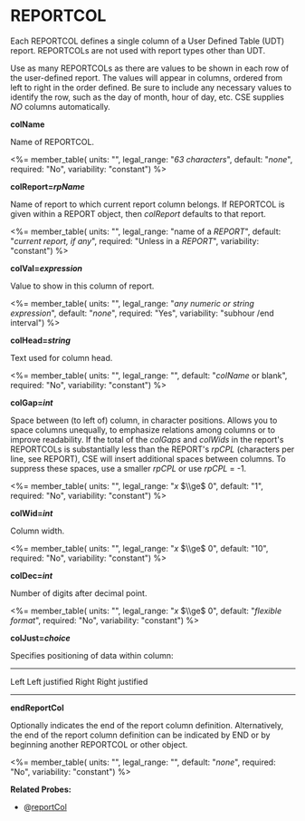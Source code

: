 # REPORTCOL

Each REPORTCOL defines a single column of a User Defined Table (UDT) report. REPORTCOLs are not used with report types other than UDT.

Use as many REPORTCOLs as there are values to be shown in each row of the user-defined report. The values will appear in columns, ordered from left to right in the order defined. Be sure to include any necessary values to identify the row, such as the day of month, hour of day, etc. CSE supplies *NO* columns automatically.

**colName**

Name of REPORTCOL.

<%= member_table(
  units: "",
  legal_range: "*63 characters*",
  default: "*none*",
  required: "No",
  variability: "constant") %>

**colReport=*rpName***

Name of report to which current report column belongs. If REPORTCOL is given within a REPORT object, then *colReport* defaults to that report.

<%= member_table(
  units: "",
  legal_range: "name of a *REPORT*",
  default: "*current report, if any*",
  required: "Unless in a *REPORT*",
  variability: "constant") %>

**colVal=*expression***

Value to show in this column of report.

<%= member_table(
  units: "",
  legal_range: "*any numeric or string expression*",
  default: "*none*",
  required: "Yes",
  variability: "subhour /end interval") %>

**colHead=*string***

Text used for column head.

<%= member_table(
  units: "",
  legal_range: "",
  default: "*colName* or blank",
  required: "No",
  variability: "constant") %>

**colGap=*int***

Space between (to left of) column, in character positions. Allows you to space columns unequally, to emphasize relations among columns or to improve readability. If the total of the *colGaps* and *colWids* in the report's REPORTCOLs is substantially less than the REPORT's *rpCPL* (characters per line, see REPORT), CSE will insert additional spaces between columns. To suppress these spaces, use a smaller *rpCPL* or use *rpCPL* = -1.

<%= member_table(
  units: "",
  legal_range: "*x* $\\ge$ 0",
  default: "1",
  required: "No",
  variability: "constant") %>

**colWid=*int***

Column width.

<%= member_table(
  units: "",
  legal_range: "*x* $\\ge$ 0",
  default: "10",
  required: "No",
  variability: "constant") %>

**colDec=*int***

Number of digits after decimal point.

<%= member_table(
  units: "",
  legal_range: "*x* $\\ge$ 0",
  default: "*flexible format*",
  required: "No",
  variability: "constant") %>

**colJust=*choice***

Specifies positioning of data within column:

  ------- -----------------
  Left    Left justified
  Right   Right justified
  ------- -----------------

**endReportCol**

Optionally indicates the end of the report column definition. Alternatively, the end of the report column definition can be indicated by END or by beginning another REPORTCOL or other object.

<%= member_table(
  units: "",
  legal_range: "",
  default: "*none*",
  required: "No",
  variability: "constant") %>

**Related Probes:**

- @[reportCol](#p_reportcol)
